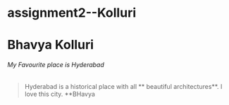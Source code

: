 # assignment2--Kolluri
# Bhavya Kolluri
###### My Favourite place is Hyderabad
> Hyderabad is a historical place with all ** beautiful architectures**.
> I love this city.
**BHavya